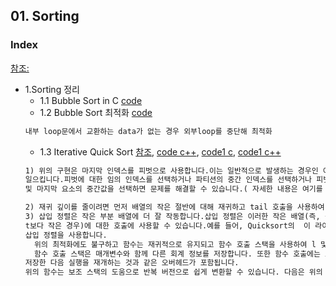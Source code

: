 
## 01. Sorting
### Index
[참조: ]()
* 1.Sorting 정리
  * 1.1 Bubble Sort in C [code](https://github.com/csbyun-data/C-Pro/blob/main/chap04/Sorting/BubbleSort1.c)
  * 1.2 Bubble Sort 최적화 [code](https://github.com/csbyun-data/C-Pro/blob/main/chap04/Sorting/BubbleSort2.c)
  ```c
  내부 loop문에서 교환하는 data가 없는 경우 외부loop를 중단해 최적화
  ```
  * 1.3 Iterative Quick Sort [참조](https://www.geeksforgeeks.org/iterative-quick-sort/), [code c++](https://github.com/csbyun-data/C-Pro/blob/main/chap04/Sorting/Iterative_Quick_Sort1.cpp), [code1 c](https://github.com/csbyun-data/C-Pro/blob/main/chap04/Sorting/Iterative_recursive_Quick_Sort1.c), [code1 c++](https://github.com/csbyun-data/C-Pro/blob/main/chap04/Sorting/Iterative_recursive_Quick_Sort1.cpp)
  ```txt
  1) 위의 구현은 마지막 인덱스를 피벗으로 사용합니다.이는 일반적으로 발생하는 경우인 이미 정렬된 배열에서 최악의 동작을
  일으킵니다.피벗에 대한 임의 인덱스를 선택하거나 파티션의 중간 인덱스를 선택하거나 피벗에 대한 파티션의 첫 번째, 중간
  및 마지막 요소의 중간값을 선택하면 문제를 해결할 수 있습니다.( 자세한 내용은 여기를 참조하세요.)
  
  2) 재귀 깊이를 줄이려면 먼저 배열의 작은 절반에 대해 재귀하고 tail 호출을 사용하여 다른 절반으로 재귀합니다.
  3) 삽입 정렬은 작은 부분 배열에 더 잘 작동합니다.삽입 정렬은 이러한 작은 배열(즉, 길이가 실험적으로 결정된 임계값
  t보다 작은 경우)에 대한 호출에 사용할 수 있습니다.예를 들어, Quicksort의  이 라이브러리 구현은 크기 7 미만의
  삽입 정렬을 사용합니다.
    위의 최적화에도 불구하고 함수는 재귀적으로 유지되고 함수 호출 스택을 사용하여 l 및 h의 중간 값을 저장합니다.
    함수 호출 스택은 매개변수와 함께 다른 회계 정보를 저장합니다. 또한 함수 호출에는 호출자 함수의 활성화 레코드를
  저장한 다음 실행을 재개하는 것과 같은 오버헤드가 포함됩니다.
  위의 함수는 보조 스택의 도움으로 반복 버전으로 쉽게 변환할 수 있습니다. 다음은 위의 재귀 코드의 반복 구현입니다. 
  ``` 


